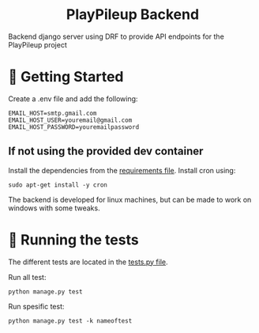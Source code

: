 <h1 align="center">PlayPileup Backend</h3>


Backend django server using DRF to provide API endpoints for the PlayPileup project

# 🏁 Getting Started

Create a .env file and add the following:
```
EMAIL_HOST=smtp.gmail.com
EMAIL_HOST_USER=youremail@gmail.com
EMAIL_HOST_PASSWORD=youremailpassword
```

## If not using the provided dev container
Install the dependencies from the [requirements file](./requirements.txt).
Install cron using:
```
sudo apt-get install -y cron
```
The backend is developed for linux machines, but can be made to work on windows with some tweaks. 

# 🔧 Running the tests <a name = "tests"></a>

The different tests are located in the [tests.py file](./tests.py).

Run all test: 
```
python manage.py test
```  
Run spesific test:

```
python manage.py test -k nameoftest
```  